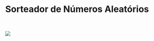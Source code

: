 <h1>Sorteador de Números Aleatórios</h1>
<br>
<br>
<img src ="(https://github.com/pablomartinsti/Projeto-Sorteio/blob/main/assets/projeto-sorteio.png)">

